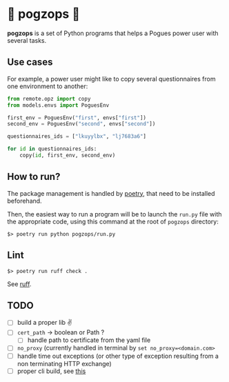 # 🛴 pogzops 🛴

__pogzops__ is a set of Python programs that helps a Pogues power user with several tasks.

## Use cases

For example, a power user might like to copy several questionnaires from one environment to another:

```python
from remote.opz import copy
from models.envs import PoguesEnv

first_env = PoguesEnv("first", envs["first"])
second_env = PoguesEnv("second", envs["second"])

questionnaires_ids = ["lkuyylbx", "lj7683a6"]

for id in questionnaires_ids:
    copy(id, first_env, second_env)
```

## How to run?

The package management is handled by [poetry](https://python-poetry.org/), that need to be installed beforehand.

Then, the easiest way to run a program will be to launch the `run.py` file with the appropriate code, using this command at the root of `pogzops` directory:

`$> poetry run python pogzops/run.py`

## Lint

`$> poetry run ruff check .`

See [ruff](https://github.com/astral-sh/ruff).

## TODO

- [ ] build a proper lib :v:
- [ ] `cert_path` → boolean or Path ?
  - [ ] handle path to certificate from the yaml file
- [ ] `no_proxy` (currently handled in terminal by `set no_proxy=<domain.com>`
- [ ] handle time out exceptions (or other type of exception resulting from a non terminating HTTP exchange)
- [ ] proper cli build, see [this](https://dev.to/bowmanjd/build-command-line-tools-with-python-poetry-4mnc)
